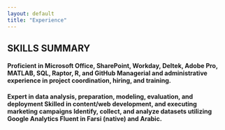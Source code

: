 ```yaml
---
layout: default
title: "Experience"
---
```


<body>
<h2> SKILLS SUMMARY</h2> 
  
  
<h4>Proficient in Microsoft Office, SharePoint, Workday, Deltek, Adobe Pro, MATLAB, SQL, Raptor, R, and GitHub 	Managerial and administrative experience in project coordination, hiring, and training.</h4>
<h4>Expert in data analysis, preparation, modeling, evaluation, and deployment                      
Skilled in content/web development, and executing marketing campaigns
Identify, collect, and analyze datasets utilizing Google Analytics   
Fluent in Farsi (native) and Arabic. </h4>

<a href="Venous Doraji Resume_2022.docx" download>

